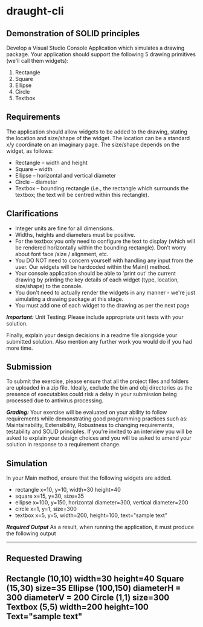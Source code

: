 # draught-cli

## Demonstration of SOLID principles
Develop a Visual Studio Console Application which simulates a drawing package. Your application should support the following 5 drawing primitives (we'll call them widgets):
1. Rectangle
2. Square
3. Ellipse
4. Circle
5. Textbox

## Requirements
The application should allow widgets to be added to the drawing, stating the location and size/shape of the widget. The location can be a standard x/y coordinate on an imaginary page. The size/shape depends on the widget, as follows:
- Rectangle – width and height
- Square – width
- Ellipse – horizontal and vertical diameter
- Circle – diameter
- Textbox – bounding rectangle (i.e., the rectangle which surrounds the textbox; the text will be centred within this rectangle).

## Clarifications
- Integer units are fine for all dimensions.
- Widths, heights and diameters must be positive.
- For the textbox you only need to configure the text to display (which will be rendered horizontally
within the bounding rectangle). Don’t worry about font face /size / alignment, etc.
- You DO NOT need to concern yourself with handling any input from the user. Our widgets will be hardcoded within the Main() method.
- Your console application should be able to 'print out' the current drawing by printing the key details of each widget (type, location, size/shape) to the console.
- You don't need to actually render the widgets in any manner - we're just simulating a drawing package at this stage.
- You must add one of each widget to the drawing as per the next page

***Important:*** Unit Testing: Please include appropriate unit tests with your solution.

Finally, explain your design decisions in a readme file alongside your submitted solution. Also mention any further work you would do if you had more time.

## Submission 
To submit the exercise, please ensure that all the project files and folders are uploaded in a zip file. Ideally, exclude the bin and obj directories as the presence of executables could risk a delay in your submission being processed due to antivirus processing.

***Grading:*** Your exercise will be evaluated on your ability to follow requirements while demonstrating good programming practices such as: Maintainability, Extensibility, Robustness to changing requirements, testability and SOLID principles. If you’re invited to an interview you will be asked to explain your design choices and you will be asked to amend your solution in response to a requirement change. 

## Simulation
In your Main method, ensure that the following widgets are added.
- rectangle x=10, y=10, width=30 height=40
- square x=15, y=30, size=35
- ellipse x=100, y=150, horizontal diameter=300, vertical diameter=200
- circle x=1, y=1, size=300
- textbox x=5, y=5, width=200, height=100, text="sample text"

***Required Output***
As a result, when running the application, it must produce the following output

----------------------------------------------------------------
Requested Drawing
----------------------------------------------------------------
Rectangle (10,10) width=30 height=40
Square (15,30) size=35
Ellipse (100,150) diameterH = 300 diameterV = 200
Circle (1,1) size=300
Textbox (5,5) width=200 height=100 Text="sample text"
---------------------------------------------------------------- 
